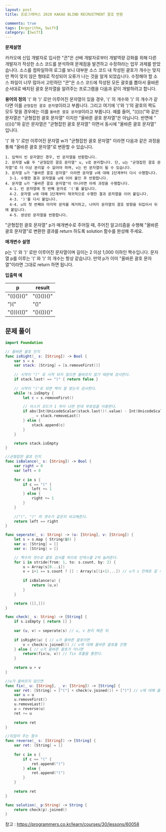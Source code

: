 ```yaml
---
layout: post
title: 프로그래머스 2020 KAKAO BLIND RECRUITMENT 괄호 변환

comments: true
tags: [Argorithm, Swift]
category: [Swift]
---
```


**문제설명**

카카오에 신입 개발자로 입사한 "콘"은 선배 개발자로부터 개발역량 강화를 위해 다른 개발자가 작성한 소스 코드를 분석하여 문제점을 발견하고 수정하라는 업무 과제를 받았습니다. 소스를 컴파일하여 로그를 보니 대부분 소스 코드 내 작성된 괄호가 개수는 맞지만 짝이 맞지 않은 형태로 작성되어 오류가 나는 것을 알게 되었습니다.
수정해야 할 소스 파일이 너무 많아서 고민하던 "콘"은 소스 코드에 작성된 모든 괄호를 뽑아서 올바른 순서대로 배치된 괄호 문자열을 알려주는 프로그램을 다음과 같이 개발하려고 합니다.

**용어의 정의**
'(' 와 ')' 로만 이루어진 문자열이 있을 경우, '(' 의 개수와 ')' 의 개수가 같다면 이를 `균형잡힌 괄호 문자열`이라고 부릅니다.
그리고 여기에 '('와 ')'의 괄호의 짝도 모두 맞을 경우에는 이를 `올바른 괄호 문자열`이라고 부릅니다.
예를 들어, "(()))("와 같은 문자열은 "균형잡힌 괄호 문자열" 이지만 "올바른 괄호 문자열"은 아닙니다.
반면에 "(())()"와 같은 문자열은 "균형잡힌 괄호 문자열" 이면서 동시에 "올바른 괄호 문자열" 입니다.

'(' 와 ')' 로만 이루어진 문자열 w가 "균형잡힌 괄호 문자열" 이라면 다음과 같은 과정을 통해 "올바른 괄호 문자열"로 변환할 수 있습니다.

```
1. 입력이 빈 문자열인 경우, 빈 문자열을 반환합니다. 
2. 문자열 w를 두 "균형잡힌 괄호 문자열" u, v로 분리합니다. 단, u는 "균형잡힌 괄호 문자열"로 더 이상 분리할 수 없어야 하며, v는 빈 문자열이 될 수 있습니다. 
3. 문자열 u가 "올바른 괄호 문자열" 이라면 문자열 v에 대해 1단계부터 다시 수행합니다. 
  3-1. 수행한 결과 문자열을 u에 이어 붙인 후 반환합니다. 
4. 문자열 u가 "올바른 괄호 문자열"이 아니라면 아래 과정을 수행합니다. 
  4-1. 빈 문자열에 첫 번째 문자로 '('를 붙입니다. 
  4-2. 문자열 v에 대해 1단계부터 재귀적으로 수행한 결과 문자열을 이어 붙입니다. 
  4-3. ')'를 다시 붙입니다. 
  4-4. u의 첫 번째와 마지막 문자를 제거하고, 나머지 문자열의 괄호 방향을 뒤집어서 뒤에 붙입니다. 
  4-5. 생성된 문자열을 반환합니다.
```

"균형잡힌 괄호 문자열" p가 매개변수로 주어질 때, 주어진 알고리즘을 수행해 "올바른 괄호 문자열"로 변환한 결과를 return 하도록 solution 함수를 완성해 주세요.

**매개변수 설명**

p는 '(' 와 ')' 로만 이루어진 문자열이며 길이는 2 이상 1,000 이하인 짝수입니다.
문자열 p를 이루는 '(' 와 ')' 의 개수는 항상 같습니다.
만약 p가 이미 "올바른 괄호 문자열"이라면 그대로 return 하면 됩니다.


**입출력 예**

| p |	result |
|---|---|
| "(()())()" |	"(()())()" |
| ")(" |	"()" |
| "()))((()" |	"()(())()" |



## 문제 풀이

```swift
import Foundation

// 올바른 괄호 인지
func isRight(_ s: [String]) -> Bool {
    var s = s
    var stack: [String] = [s.removeFirst()]
    
    // 시작이 "(" 로 시작 되지 않으면 올바르지 않기 때문에 검사한다.
    if stack.last! == ")" { return false }
    
    // 시작이 "("로 되면 짝이 잘 맞는지 검사한다.
    while !s.isEmpty {
        let c = s.removeFirst()

        // 아스키 코드가 1 차이 나면 반대 부호임을 이용한다.
        if abs(Int(UnicodeScalar(stack.last!)!.value) - Int(UnicodeScalar(c)!.value)) == 1 {
            _ = stack.removeLast()
        } else {
            stack.append(c)
        }
    }

    return stack.isEmpty
}

//균형잡힌 괄호 인지
func isBalance(_ s: [String]) -> Bool {
    var right = 0
    var left = 0
    
    for c in s {
        if c == "(" {
            left += 1
        } else {
            right += 1
        }
    }
    
    //"(", ")" 의 갯수가 같은지 비교해준다.
    return left == right
}

func seperate(_ s: String) -> (u: [String], v: [String]) {
    let s = s.map { String($0) }
    var u: [String] = []
    var v: [String] = []

    // 짝수의 갯수로 괄호 검사를 하므로 인덱스를 2씩 늘려준다.
    for i in stride(from: 1, to: s.count, by: 2) {
        u = Array(s[0...i])
        v = i+1 == s.count ? [] : Array(s[(i+1)...]) // u가 s 전체로 갈 수 있으므로 예외 처리 해준다.
        
        if isBalance(u) {
            return (u,v)
        }
    }

    return ([],[])
}

func check(_ s: String) -> [String] {
    if s.isEmpty { return [] }
    
    var (u, v) = seperate(s) // u, v 분리 해준 뒤
    
    if isRight(u) { // u가 올바른 괄호이면
        v = check(v.joined()) // v에 대해 올바른 괄호를 진행
    } else { // u가 올바른 괄호가 아니면
        return(fix(u, v)) // fix 호출을 통한다.
    }
    
    return u + v
}

//u가 올바르지 않으면
func fix(_ u: [String], _ v: [String]) -> [String] {
    var ret: [String] = ["("] + check(v.joined()) + [")"] // v에 대해 올바른 괄호를 진행
    var u = u
    u.removeFirst()
    u.removeLast()
    u = reverse(u)
    ret += u
    
    return ret
}

//뒤집어 주는 함수
func reverse(_ s: [String]) -> [String] {
    var ret: [String] = []
    
    for c in s {
        if c == "(" {
            ret.append(")")
        } else {
            ret.append("(")
        }
    }
    
    return ret
}

func solution(_ p:String) -> String {
    return check(p).joined()
}

```


참고 : <https://programmers.co.kr/learn/courses/30/lessons/60058>